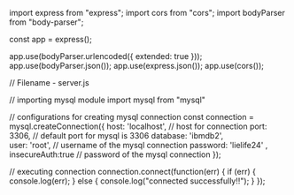 


import express from "express";
import cors from "cors";
import bodyParser from "body-parser";

const app = express();

app.use(bodyParser.urlencoded({ extended: true }));
app.use(bodyParser.json());
app.use(express.json());
app.use(cors());

// Filename - server.js

// importing mysql module
import mysql from "mysql"

// configurations for creating mysql connection
const connection = mysql.createConnection({
    host: 'localhost',     // host for connection
    port: 3306,            // default port for mysql is 3306
    database: 'ibmdb2',      
    user: 'root',          // username of the mysql connection
    password: 'lielife24'    ,
    insecureAuth:true   // password of the mysql connection
});

// executing connection
connection.connect(function(err) {
    if (err) {
        console.log(err);
    } else {
        console.log("connected successfully!!");
    }
});



